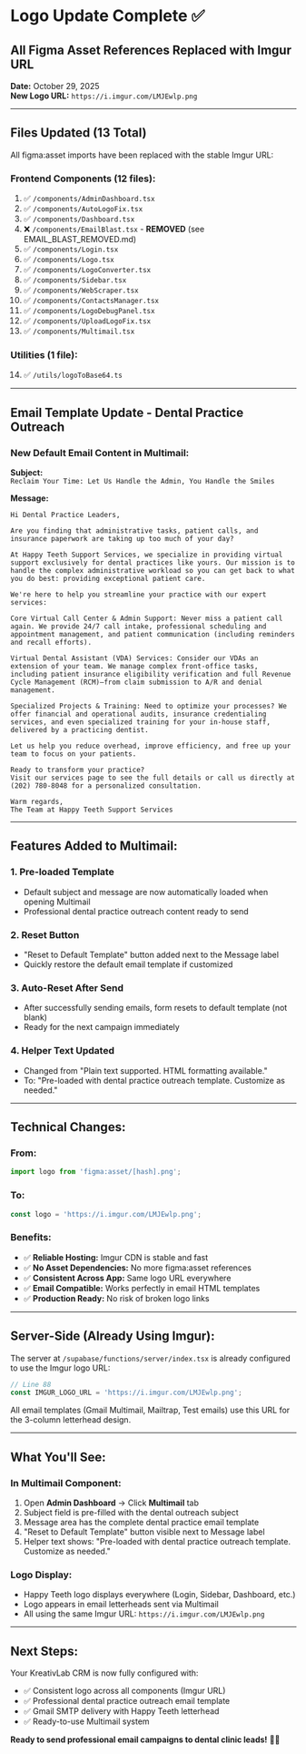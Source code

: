 # Logo Update Complete ✅

## All Figma Asset References Replaced with Imgur URL

**Date:** October 29, 2025  
**New Logo URL:** `https://i.imgur.com/LMJEwlp.png`

---

## Files Updated (13 Total)

All figma:asset imports have been replaced with the stable Imgur URL:

### Frontend Components (12 files):
1. ✅ `/components/AdminDashboard.tsx`
2. ✅ `/components/AutoLogoFix.tsx`
3. ✅ `/components/Dashboard.tsx`
4. ❌ `/components/EmailBlast.tsx` - **REMOVED** (see EMAIL_BLAST_REMOVED.md)
5. ✅ `/components/Login.tsx`
6. ✅ `/components/Logo.tsx`
7. ✅ `/components/LogoConverter.tsx`
8. ✅ `/components/Sidebar.tsx`
9. ✅ `/components/WebScraper.tsx`
10. ✅ `/components/ContactsManager.tsx`
11. ✅ `/components/LogoDebugPanel.tsx`
12. ✅ `/components/UploadLogoFix.tsx`
13. ✅ `/components/Multimail.tsx`

### Utilities (1 file):
14. ✅ `/utils/logoToBase64.ts`

---

## Email Template Update - Dental Practice Outreach

### New Default Email Content in Multimail:

**Subject:**  
`Reclaim Your Time: Let Us Handle the Admin, You Handle the Smiles`

**Message:**
```
Hi Dental Practice Leaders,

Are you finding that administrative tasks, patient calls, and insurance paperwork are taking up too much of your day?

At Happy Teeth Support Services, we specialize in providing virtual support exclusively for dental practices like yours. Our mission is to handle the complex administrative workload so you can get back to what you do best: providing exceptional patient care.

We're here to help you streamline your practice with our expert services:

Core Virtual Call Center & Admin Support: Never miss a patient call again. We provide 24/7 call intake, professional scheduling and appointment management, and patient communication (including reminders and recall efforts).

Virtual Dental Assistant (VDA) Services: Consider our VDAs an extension of your team. We manage complex front-office tasks, including patient insurance eligibility verification and full Revenue Cycle Management (RCM)—from claim submission to A/R and denial management.

Specialized Projects & Training: Need to optimize your processes? We offer financial and operational audits, insurance credentialing services, and even specialized training for your in-house staff, delivered by a practicing dentist.

Let us help you reduce overhead, improve efficiency, and free up your team to focus on your patients.

Ready to transform your practice?
Visit our services page to see the full details or call us directly at (202) 780-8048 for a personalized consultation.

Warm regards,
The Team at Happy Teeth Support Services
```

---

## Features Added to Multimail:

### 1. **Pre-loaded Template**
- Default subject and message are now automatically loaded when opening Multimail
- Professional dental practice outreach content ready to send

### 2. **Reset Button**
- "Reset to Default Template" button added next to the Message label
- Quickly restore the default email template if customized

### 3. **Auto-Reset After Send**
- After successfully sending emails, form resets to default template (not blank)
- Ready for the next campaign immediately

### 4. **Helper Text Updated**
- Changed from "Plain text supported. HTML formatting available."
- To: "Pre-loaded with dental practice outreach template. Customize as needed."

---

## Technical Changes:

### From:
```typescript
import logo from 'figma:asset/[hash].png';
```

### To:
```typescript
const logo = 'https://i.imgur.com/LMJEwlp.png';
```

### Benefits:
- ✅ **Reliable Hosting:** Imgur CDN is stable and fast
- ✅ **No Asset Dependencies:** No more figma:asset references
- ✅ **Consistent Across App:** Same logo URL everywhere
- ✅ **Email Compatible:** Works perfectly in email HTML templates
- ✅ **Production Ready:** No risk of broken logo links

---

## Server-Side (Already Using Imgur):

The server at `/supabase/functions/server/index.tsx` is already configured to use the Imgur logo URL:

```typescript
// Line 88
const IMGUR_LOGO_URL = 'https://i.imgur.com/LMJEwlp.png';
```

All email templates (Gmail Multimail, Mailtrap, Test emails) use this URL for the 3-column letterhead design.

---

## What You'll See:

### In Multimail Component:
1. Open **Admin Dashboard** → Click **Multimail** tab
2. Subject field is pre-filled with the dental outreach subject
3. Message area has the complete dental practice email template
4. "Reset to Default Template" button visible next to Message label
5. Helper text shows: "Pre-loaded with dental practice outreach template. Customize as needed."

### Logo Display:
- Happy Teeth logo displays everywhere (Login, Sidebar, Dashboard, etc.)
- Logo appears in email letterheads sent via Multimail
- All using the same Imgur URL: `https://i.imgur.com/LMJEwlp.png`

---

## Next Steps:

Your KreativLab CRM is now fully configured with:
- ✅ Consistent logo across all components (Imgur URL)
- ✅ Professional dental practice outreach email template
- ✅ Gmail SMTP delivery with Happy Teeth letterhead
- ✅ Ready-to-use Multimail system

**Ready to send professional email campaigns to dental clinic leads!** 🦷✨
